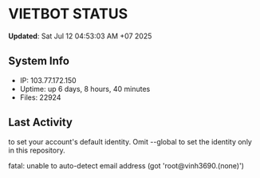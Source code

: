 # VIETBOT STATUS
**Updated**: Sat Jul 12 04:53:03 AM +07 2025

## System Info
- IP: 103.77.172.150
- Uptime: up 6 days, 8 hours, 40 minutes
- Files: 22924

## Last Activity

to set your account's default identity.
Omit --global to set the identity only in this repository.

fatal: unable to auto-detect email address (got 'root@vinh3690.(none)')
